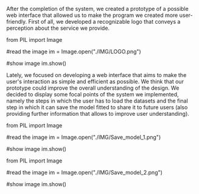 After the completion of the system, we created a prototype of a possible web interface that allowed us to make the program we created more user-friendly. First of all, we developed a recognizable logo that conveys a perception about the service we provide.

from PIL import Image

#read the image
im = Image.open("./IMG/LOGO.png")

#show image
im.show()

Lately,  we focused on developing a web interface that aims to make the user's interaction as simple and efficient as possible. We think that our prototype could improve the overall understanding of the design. We decided to display some focal points of the system we implemented, namely the steps in which the user has to load the datasets and the final step in which it can save the model fitted to share it to future users (also providing further information that allows to improve user understanding).

from PIL import Image

#read the image
im = Image.open("./IMG/Save_model_1.png")

#show image
im.show()

from PIL import Image

#read the image
im = Image.open("./IMG/Save_model_2.png")

#show image
im.show()